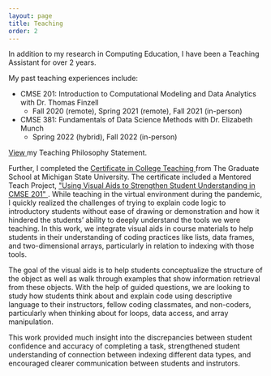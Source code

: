 ```yaml
---
layout: page
title: Teaching
order: 2
---
```

In addition to my research in Computing Education, I have been a Teaching Assistant for over 2 years. 

My past teaching experiences include:

- CMSE 201: Introduction to Computational Modeling and Data Analytics with Dr. Thomas Finzell 
  - Fall 2020 (remote), Spring 2021 (remote), Fall 2021 (in-person)
- CMSE 381: Fundamentals of Data Science Methods with Dr. Elizabeth Munch 
  - Spring 2022 (hybrid), Fall 2022 (in-person)

<a href="files/Bolger_TeachingPhilosophy.pdf" target = "_blank"> View </a> my Teaching Philosophy Statement. 


Further, I completed the <a href="https://grad.msu.edu/cctp" target = "_blank"> Certificate in College Teaching </a> from The Graduate School at Michigan State University. The certificate included a Mentored Teach Project, <a href="files/CCT_Report.pdf" target = "_blank"> "Using Visual Aids to Strengthen Student Understanding in CMSE 201" </a>.  While teaching in the virtual environment during the pandemic, I quickly realized the challenges of trying to explain code logic to introductory students without ease of drawing or demonstration and how it hindered the students’ ability to deeply understand the tools we were teaching. In this work, we integrate visual aids in course materials to help students in their understanding of coding practices like lists, data frames, and two-dimensional arrays, particularly in relation to indexing with those tools.

The goal of the visual aids is to help students conceptualize the structure of the object as well as walk through examples that show information retrieval from these objects. With the help of guided questions, we are looking to study how students think about and explain code using descriptive language to their instructors, fellow coding classmates, and non-coders, particularly when thinking about for loops, data access, and array manipulation. 

This work provided much insight into the discrepancies between student confidence and accuracy of completing a task, strengthened student understanding of connection between indexing different data types, and encouraged clearer communication between students and instrutors. 


